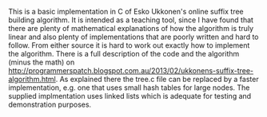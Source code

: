 This is a basic implementation in C of Esko Ukkonen's online suffix tree 
building algorithm. It is intended as a teaching tool, since I have 
found that there are plenty of mathematical explanations of how the 
algorithm is truly linear and also plenty of implementations that are 
poorly written and hard to follow. From either source it is hard to work 
out exactly how to implement the algorithm. There is a full description 
of the code and the algorithm (minus the math) on 
http://programmerspatch.blogspot.com.au/2013/02/ukkonens-suffix-tree-algorithm.html. 
As explained there the tree.c file can be replaced by a faster 
implementation, e.g. one that uses small hash tables for large nodes. 
The supplied implmentation uses linked lists which is adequate for 
testing and demonstration purposes.
